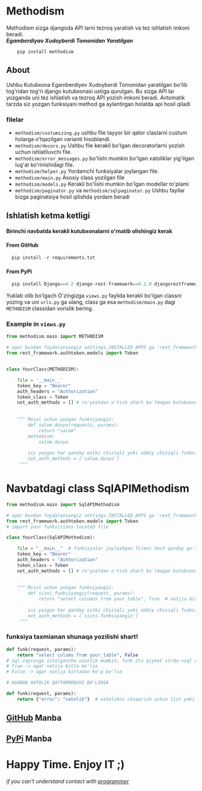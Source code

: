 # Methodism
Methodism sizga djangoda API larni tezroq yaratish va tez ishlatish imkoni beradi.  
***Egamberdiyav Xudoyberdi Tomonidan Yaratilgan***

```
    pip install methodism
```
## About
Ushbu Kutubxona Egamberdiyev Xudoyberdi Tomonidan yaratilgan bo'lib tog'ridan tog'ri django 
kutubxonasi ustiga qurulgan. Bu sizga API lar yozganda uni tez ishlatish va tezroq API yozish imkoni beradi.
Avtomatik tarzda siz yozgan funksiyani method ga aylantirgan holatda api hosil qiladi

### filelar
* ``methodism/costumizing.py``  ushbu file tayyor bir qator claslarni custum holarga o'tqazilgan varianti hisoblandi.  
* ``methodism/decors.py`` Ushbu file kerakli bo'lgan decoratorlarni yozish uchun ishlatiluvchi file.
* ``methodism/error_messages.py`` bo'lishi mumkin bo'lgan xatoliklar yig'ilgan lug'at ko'rinishidagi file.   
* ``methodism/helper.py`` Yordamchi funksiyalar joylangan file.   
* ``methodism/main.py`` Asosiy class yozilgan file
* ``methodism/models.py`` Kerakli bo'lishi mumkin bo'lgan modellar to'plami
* ``methodism/paginator.py`` va ``methodism/sqlpaginator.py`` Ushbu fayllar bizga paginatsiya hosil qilishda yordam beradi


## Ishlatish ketma ketligi

#### Birinchi navbatda kerakli kutubxonalarni o'rnatib olishingiz kerak
#### From GitHub
``` python
  pip install -r requirements.txt
```  
#### From PyPi
``` python
  pip install Django==4.2 django-rest-framework==0.1.0 djangorestframework==3.14.0
```  

Yuklab olib bo'lgach O'zingizga  `views.py` faylida kerakli bo'lgan classni yozing va uni `urls.py` ga ulang,
class ga esa `methodism/main.py` dagi `METHODISM` classidan vorislik bering.  
### Example in `views.py`


```python
from methodism.main import METHODISM

# agar bundan foydalansangiz settings.INSTALLED_APPS ga 'rest_framework.authtoken' ni qo'shib qo'ying
from rest_framework.authtoken.models import Token 


class YourClass(METHODISM):

    file = '__main__'
    token_key = "Bearer"
    auth_headers = "Authorization"
    token_class = Token
    not_auth_methods = [] # ro'yxatdan o'tish shart bo'lmagan kutubxonalarni qo'shib qo'ying
    
    
    """ Misol uchun yozgan funksiyangiz:
        def salom_dunyo(requests, params):
            return "salom"
        methodism:
            salom.dunyo
        
        siz yozgan har qanday ostki chiziqli yoki oddiy chiziqli funksiyalar nuqta orqali avtomatik ajratiladi!
        not_auth_methods = ['salom.dunyo']
     """
```
# Navbatdagi class SqlAPIMethodism

```python
from methodism.main import SqlAPIMethodism

# agar bundan foydalansangiz settings.INSTALLED_APPS ga 'rest_framework.authtoken' ni qo'shib qo'ying
from rest_framework.authtoken.models import Token 
# import your funksitions located file

class YourClass(SqlAPIMethodism):

    file = "__main__"  # funksiyalar joylashgan fileni hech qanday qo'shimchalarsiz tanishitiring
    token_key = "Bearer"
    auth_headers = "Authorization"
    token_class = Token
    not_auth_methods = [] # ro'yxatdan o'tish shart bo'lmagan kutubxonalarni qo'shib qo'ying
    
    
    """ Misol uchun yozgan funksiyangiz:
        def sizni_funksiyangiz(request, params):
            return "select columns from your_table", True  # natija bitta bo'sa True ko'p bo'lsa False Qo'yiladi      
        
        siz yozgan har qanday ostki chiziqli yoki oddiy chiziqli funksiyalar nuqta orqali avtomatik ajratiladi!
        not_auth_methods = ['sizni.funksiyangiz']
     """

```

### funksiya taxmianan shunaqa yozilishi shart!
```python
def funk(request, params):
    return "select colums from your_table", False
# sql zaprosga istalgancha uzunlik mumkin, funk 2ta qiymat strda->sql va ikkinchisi Bool typiga ega bo'lishi kerak
# True -> agar natija bitta bo'lsa
# False -> agar natija bittadan ko'p bo'lsa

# AGARDA XATOLIK QAYTARMOQCHI BO'LINSA

def funk(request, params):
    return {"error": "xatolik"}  # xatolikni chiqarish uchun list yoki dict formatlaridan foydalananing!!

```

## [GitHub](https://github.com/xudikk/Methodism) Manba 
## [PyPi](https://pypi.org/project/methodism/) Manba

# Happy Time. Enjoy IT ;)

###### if you can't understand contact with [programmer](https://t.me/xudikk)

